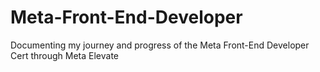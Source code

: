# Meta-Front-End-Developer
Documenting my journey and progress of the Meta Front-End Developer Cert through Meta Elevate
